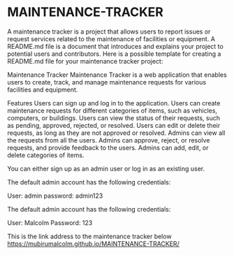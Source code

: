 # MAINTENANCE-TRACKER
A maintenance tracker is a project that allows users to report issues or request services related to the maintenance of facilities or equipment. A README.md file is a document that introduces and explains your project to potential users and contributors. Here is a possible template for creating a README.md file for your maintenance tracker project:

Maintenance Tracker
Maintenance Tracker is a web application that enables users to create, track, and manage maintenance requests for various facilities and equipment.

Features
Users can sign up and log in to the application.
Users can create maintenance requests for different categories of items, such as vehicles, computers, or buildings.
Users can view the status of their requests, such as pending, approved, rejected, or resolved.
Users can edit or delete their requests, as long as they are not approved or resolved.
Admins can view all the requests from all the users.
Admins can approve, reject, or resolve requests, and provide feedback to the users.
Admins can add, edit, or delete categories of items.


You can either sign up as an admin user or log in as an existing user. 

The default admin account has the following credentials:

User: admin
password: admin123

The default admin account has the following credentials:

User: Malcolm
Password: 123

This is the link address to the maintenance tracker below
https://mubirumalcolm.github.io/MAINTENANCE-TRACKER/




